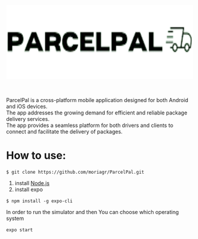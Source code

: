  <p>&nbsp;</p>
<p align="center">
 <img width="800" height="200" src = https://github.com/moriagr/ParcelPal/blob/main/assets/ParcelPal.png
</p>
<p>&nbsp;</p>

ParcelPal is a cross-platform mobile application designed for both Android and iOS devices.<br>
The app addresses the growing demand for efficient and reliable package delivery services.<br>
The app provides a seamless platform for both drivers and clients to connect and facilitate the delivery of packages.<br>
# How to use:
```
$ git clone https://github.com/moriagr/ParcelPal.git
```
1. install [Node.js](https://nodejs.org/en) <br>
2. install expo
```
$ npm install -g expo-cli
```
In order to run the simulator and then You can choose which operating system
```
expo start
```
